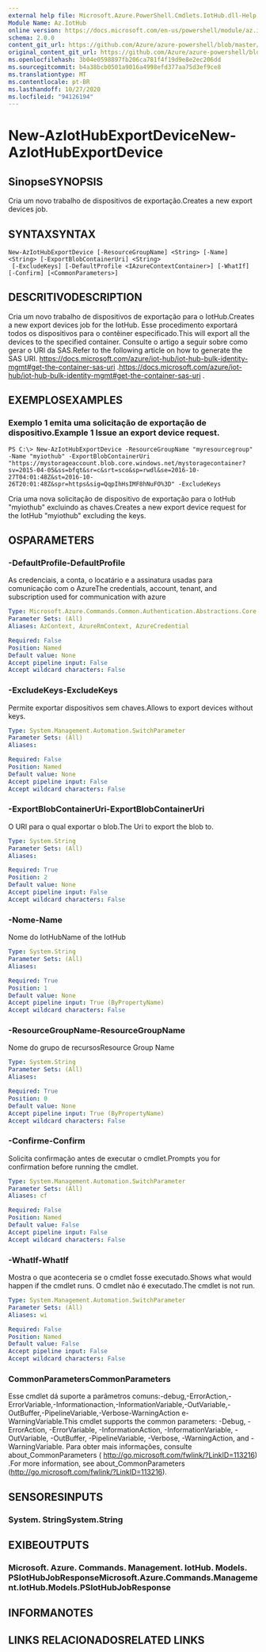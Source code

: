 ```yaml
---
external help file: Microsoft.Azure.PowerShell.Cmdlets.IotHub.dll-Help.xml
Module Name: Az.IotHub
online version: https://docs.microsoft.com/en-us/powershell/module/az.iothub/new-aziothubexportdevice
schema: 2.0.0
content_git_url: https://github.com/Azure/azure-powershell/blob/master/src/IotHub/IotHub/help/New-AzIotHubExportDevice.md
original_content_git_url: https://github.com/Azure/azure-powershell/blob/master/src/IotHub/IotHub/help/New-AzIotHubExportDevice.md
ms.openlocfilehash: 3b04e0598897fb206ca781f4f19d9e8e2ec206dd
ms.sourcegitcommit: b4a38bcb0501a9016a4998efd377aa75d3ef9ce8
ms.translationtype: MT
ms.contentlocale: pt-BR
ms.lasthandoff: 10/27/2020
ms.locfileid: "94126194"
---
```

# <span data-ttu-id="8b14a-101">New-AzIotHubExportDevice</span><span class="sxs-lookup"><span data-stu-id="8b14a-101">New-AzIotHubExportDevice</span></span>

## <span data-ttu-id="8b14a-102">Sinopse</span><span class="sxs-lookup"><span data-stu-id="8b14a-102">SYNOPSIS</span></span>
<span data-ttu-id="8b14a-103">Cria um novo trabalho de dispositivos de exportação.</span><span class="sxs-lookup"><span data-stu-id="8b14a-103">Creates a new export devices job.</span></span>

## <span data-ttu-id="8b14a-104">SYNTAX</span><span class="sxs-lookup"><span data-stu-id="8b14a-104">SYNTAX</span></span>

```
New-AzIotHubExportDevice [-ResourceGroupName] <String> [-Name] <String> [-ExportBlobContainerUri] <String>
 [-ExcludeKeys] [-DefaultProfile <IAzureContextContainer>] [-WhatIf] [-Confirm] [<CommonParameters>]
```

## <span data-ttu-id="8b14a-105">DESCRITIVO</span><span class="sxs-lookup"><span data-stu-id="8b14a-105">DESCRIPTION</span></span>
<span data-ttu-id="8b14a-106">Cria um novo trabalho de dispositivos de exportação para o IotHub.</span><span class="sxs-lookup"><span data-stu-id="8b14a-106">Creates a new export devices job for the IotHub.</span></span>
<span data-ttu-id="8b14a-107">Esse procedimento exportará todos os dispositivos para o contêiner especificado.</span><span class="sxs-lookup"><span data-stu-id="8b14a-107">This will export all the devices to the specified container.</span></span> <span data-ttu-id="8b14a-108">Consulte o artigo a seguir sobre como gerar o URI da SAS.</span><span class="sxs-lookup"><span data-stu-id="8b14a-108">Refer to the following article on how to generate the SAS URI.</span></span>
<span data-ttu-id="8b14a-109"> https://docs.microsoft.com/azure/iot-hub/iot-hub-bulk-identity-mgmt#get-the-container-sas-uri .</span><span class="sxs-lookup"><span data-stu-id="8b14a-109">https://docs.microsoft.com/azure/iot-hub/iot-hub-bulk-identity-mgmt#get-the-container-sas-uri .</span></span>

## <span data-ttu-id="8b14a-110">EXEMPLOS</span><span class="sxs-lookup"><span data-stu-id="8b14a-110">EXAMPLES</span></span>

### <span data-ttu-id="8b14a-111">Exemplo 1 emita uma solicitação de exportação de dispositivo.</span><span class="sxs-lookup"><span data-stu-id="8b14a-111">Example 1 Issue an export device request.</span></span>
```
PS C:\> New-AzIotHubExportDevice -ResourceGroupName "myresourcegroup" -Name "myiothub" -ExportBlobContainerUri "https://mystorageaccount.blob.core.windows.net/mystoragecontainer?sv=2015-04-05&ss=bfqt&sr=c&srt=sco&sp=rwdl&se=2016-10-27T04:01:48Z&st=2016-10-26T20:01:48Z&spr=https&sig=QqpIhHsIMF8hNuFO%3D" -ExcludeKeys
```

<span data-ttu-id="8b14a-112">Cria uma nova solicitação de dispositivo de exportação para o IotHub "myiothub" excluindo as chaves.</span><span class="sxs-lookup"><span data-stu-id="8b14a-112">Creates a new export device request for the IotHub "myiothub" excluding the keys.</span></span>

## <span data-ttu-id="8b14a-113">OS</span><span class="sxs-lookup"><span data-stu-id="8b14a-113">PARAMETERS</span></span>

### <span data-ttu-id="8b14a-114">-DefaultProfile</span><span class="sxs-lookup"><span data-stu-id="8b14a-114">-DefaultProfile</span></span>
<span data-ttu-id="8b14a-115">As credenciais, a conta, o locatário e a assinatura usadas para comunicação com o Azure</span><span class="sxs-lookup"><span data-stu-id="8b14a-115">The credentials, account, tenant, and subscription used for communication with azure</span></span>

```yaml
Type: Microsoft.Azure.Commands.Common.Authentication.Abstractions.Core.IAzureContextContainer
Parameter Sets: (All)
Aliases: AzContext, AzureRmContext, AzureCredential

Required: False
Position: Named
Default value: None
Accept pipeline input: False
Accept wildcard characters: False
```

### <span data-ttu-id="8b14a-116">-ExcludeKeys</span><span class="sxs-lookup"><span data-stu-id="8b14a-116">-ExcludeKeys</span></span>
<span data-ttu-id="8b14a-117">Permite exportar dispositivos sem chaves.</span><span class="sxs-lookup"><span data-stu-id="8b14a-117">Allows to export devices without keys.</span></span>

```yaml
Type: System.Management.Automation.SwitchParameter
Parameter Sets: (All)
Aliases:

Required: False
Position: Named
Default value: None
Accept pipeline input: False
Accept wildcard characters: False
```

### <span data-ttu-id="8b14a-118">-ExportBlobContainerUri</span><span class="sxs-lookup"><span data-stu-id="8b14a-118">-ExportBlobContainerUri</span></span>
<span data-ttu-id="8b14a-119">O URI para o qual exportar o blob.</span><span class="sxs-lookup"><span data-stu-id="8b14a-119">The Uri to export the blob to.</span></span> 

```yaml
Type: System.String
Parameter Sets: (All)
Aliases:

Required: True
Position: 2
Default value: None
Accept pipeline input: False
Accept wildcard characters: False
```

### <span data-ttu-id="8b14a-120">-Nome</span><span class="sxs-lookup"><span data-stu-id="8b14a-120">-Name</span></span>
<span data-ttu-id="8b14a-121">Nome do IotHub</span><span class="sxs-lookup"><span data-stu-id="8b14a-121">Name of the IotHub</span></span>

```yaml
Type: System.String
Parameter Sets: (All)
Aliases:

Required: True
Position: 1
Default value: None
Accept pipeline input: True (ByPropertyName)
Accept wildcard characters: False
```

### <span data-ttu-id="8b14a-122">-ResourceGroupName</span><span class="sxs-lookup"><span data-stu-id="8b14a-122">-ResourceGroupName</span></span>
<span data-ttu-id="8b14a-123">Nome do grupo de recursos</span><span class="sxs-lookup"><span data-stu-id="8b14a-123">Resource Group Name</span></span>

```yaml
Type: System.String
Parameter Sets: (All)
Aliases:

Required: True
Position: 0
Default value: None
Accept pipeline input: True (ByPropertyName)
Accept wildcard characters: False
```

### <span data-ttu-id="8b14a-124">-Confirme</span><span class="sxs-lookup"><span data-stu-id="8b14a-124">-Confirm</span></span>
<span data-ttu-id="8b14a-125">Solicita confirmação antes de executar o cmdlet.</span><span class="sxs-lookup"><span data-stu-id="8b14a-125">Prompts you for confirmation before running the cmdlet.</span></span>

```yaml
Type: System.Management.Automation.SwitchParameter
Parameter Sets: (All)
Aliases: cf

Required: False
Position: Named
Default value: False
Accept pipeline input: False
Accept wildcard characters: False
```

### <span data-ttu-id="8b14a-126">-WhatIf</span><span class="sxs-lookup"><span data-stu-id="8b14a-126">-WhatIf</span></span>
<span data-ttu-id="8b14a-127">Mostra o que aconteceria se o cmdlet fosse executado.</span><span class="sxs-lookup"><span data-stu-id="8b14a-127">Shows what would happen if the cmdlet runs.</span></span>
<span data-ttu-id="8b14a-128">O cmdlet não é executado.</span><span class="sxs-lookup"><span data-stu-id="8b14a-128">The cmdlet is not run.</span></span>

```yaml
Type: System.Management.Automation.SwitchParameter
Parameter Sets: (All)
Aliases: wi

Required: False
Position: Named
Default value: False
Accept pipeline input: False
Accept wildcard characters: False
```

### <span data-ttu-id="8b14a-129">CommonParameters</span><span class="sxs-lookup"><span data-stu-id="8b14a-129">CommonParameters</span></span>
<span data-ttu-id="8b14a-130">Esse cmdlet dá suporte a parâmetros comuns:-debug,-ErrorAction,-ErrorVariable,-Informationaction,-InformationVariable,-OutVariable,-OutBuffer,-PipelineVariable,-Verbose-WarningAction e-WarningVariable.</span><span class="sxs-lookup"><span data-stu-id="8b14a-130">This cmdlet supports the common parameters: -Debug, -ErrorAction, -ErrorVariable, -InformationAction, -InformationVariable, -OutVariable, -OutBuffer, -PipelineVariable, -Verbose, -WarningAction, and -WarningVariable.</span></span> <span data-ttu-id="8b14a-131">Para obter mais informações, consulte about_CommonParameters ( http://go.microsoft.com/fwlink/?LinkID=113216) .</span><span class="sxs-lookup"><span data-stu-id="8b14a-131">For more information, see about_CommonParameters (http://go.microsoft.com/fwlink/?LinkID=113216).</span></span>

## <span data-ttu-id="8b14a-132">SENSORES</span><span class="sxs-lookup"><span data-stu-id="8b14a-132">INPUTS</span></span>

### <span data-ttu-id="8b14a-133">System. String</span><span class="sxs-lookup"><span data-stu-id="8b14a-133">System.String</span></span>

## <span data-ttu-id="8b14a-134">EXIBE</span><span class="sxs-lookup"><span data-stu-id="8b14a-134">OUTPUTS</span></span>

### <span data-ttu-id="8b14a-135">Microsoft. Azure. Commands. Management. IotHub. Models. PSIotHubJobResponse</span><span class="sxs-lookup"><span data-stu-id="8b14a-135">Microsoft.Azure.Commands.Management.IotHub.Models.PSIotHubJobResponse</span></span>

## <span data-ttu-id="8b14a-136">INFORMA</span><span class="sxs-lookup"><span data-stu-id="8b14a-136">NOTES</span></span>

## <span data-ttu-id="8b14a-137">LINKS RELACIONADOS</span><span class="sxs-lookup"><span data-stu-id="8b14a-137">RELATED LINKS</span></span>

